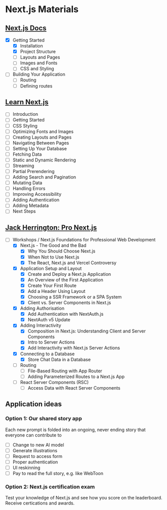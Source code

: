 # Next.js Materials

## [Next.js Docs](https://nextjs.org/docs)

- [x] Getting Started
  - [x] Installation
  - [x] Project Structure
  - [ ] Layouts and Pages
  - [ ] Images and Fonts
  - [ ] CSS and Styling
- [ ] Building Your Application
  - [ ] Routing
  - [ ] Defining routes

## [Learn Next.js](https://nextjs.org/learn)

- [ ] Introduction
- [ ] Getting Started
- [ ] CSS Styling
- [ ] Optimizing Fonts and Images
- [ ] Creating Layouts and Pages
- [ ] Navigating Between Pages
- [ ] Setting Up Your Database
- [ ] Fetching Data
- [ ] Static and Dynamic Rendering
- [ ] Streaming
- [ ] Partial Prerendering
- [ ] Adding Search and Pagination
- [ ] Mutating Data
- [ ] Handling Errors
- [ ] Improving Accessibility
- [ ] Adding Authentication
- [ ] Adding Metadata
- [ ] Next Steps

## [Jack Herrington: Pro Next.js](https://www.pronextjs.dev/)

- [ ] Workshops / Next.js Foundations for Professional Web Development
  - [x] Next.js - The Good and the Bad
    - [x] Why You Should Choose Next.js
    - [x] When Not to Use Next.js
    - [x] The React, Next.js and Vercel Controversy
  - [x] Application Setup and Layout
    - [x] Create and Deploy a Next.js Application
    - [x] An Overview of the First Application
    - [x] Create Your First Route
    - [x] Add a Header Using Layout
    - [x] Choosing a SSR Framework or a SPA System
    - [x] Client vs. Server Components in Next.js
  - [x] Adding Authorisation
    - [x] Add Authentication with NextAuth.js
    - [x] NextAuth v5 Update
  - [x] Adding Interactivity
    - [x] Composition in Next.js: Understanding Client and Server Components
    - [x] Intro to Server Actions
    - [x] Add Interactivity with Next.js Server Actions
  - [x] Connecting to a Database
    - [x] Store Chat Data in a Database
  - [ ] Routing
    - [ ] File-Based Routing with App Router
    - [ ] Adding Parameterized Routes to a Next.js App
  - [ ] React Server Components (RSC)
    - [ ] Access Data with React Server Components

## Application ideas

### Option 1: Our shared story app

Each new prompt is folded into an ongoing, never ending story that everyone can contribute to

- [ ] Change to new AI model
- [ ] Generate illustrations
- [ ] Request to access form
- [ ] Proper authentication
- [ ] UI reskinning
- [ ] Pay to read the full story, e.g. like WebToon

### Option 2: Next.js certification exam

Test your knowledge of Next.js and see how you score on the leaderboard. Receive certications and awards.